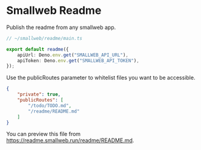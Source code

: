 # Smallweb Readme

Publish the readme from any smallweb app.

```ts
// ~/smallweb/readme/main.ts

export default readme({
    apiUrl: Deno.env.get("SMALLWEB_API_URL"),
    apiToken: Deno.env.get("SMALLWEB_API_TOKEN"),
});
```

Use the publicRoutes parameter to whitelist files you want to be accessible.

```json
{
    "private": true,
    "publicRoutes": [
        "/todo/TODO.md",
        "/readme/README.md"
    ]
}
```

You can preview this file from <https://readme.smallweb.run/readme/README.md>.
